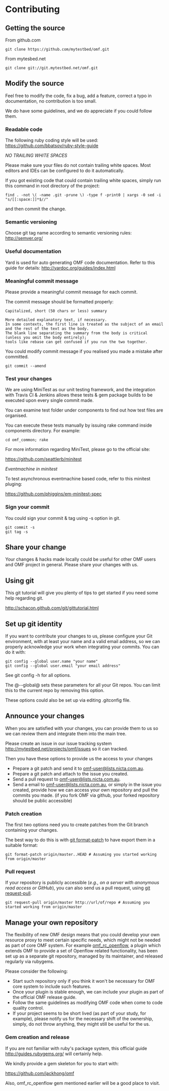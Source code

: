 # Contributing

## Getting the source

From github.com

    git clone https://github.com/mytestbed/omf.git

From mytesbed.net

    git clone git://git.mytestbed.net/omf.git

## Modify the source

Feel free to modify the code, fix a bug, add a feature, correct a typo in documentation, no contribution is too small.

We do have some guidelines, and we do appreciate if you could follow them.

### Readable code

The following ruby coding style will be used: https://github.com/bbatsov/ruby-style-guide

_NO TRAILING WHITE SPACES_

Please make sure your files do not contain trailing white spaces. Most editors and IDEs can be configured to do it automatically.

If you got existing code that could contain trailing white spaces, simply run this command in root directory of the project:

    find . -not \( -name .git -prune \) -type f -print0 | xargs -0 sed -i "s/[[:space:]]*$//"

and then commit the change.

### Semantic versioning

Choose git tag name according to semantic versioning rules: http://semver.org/

### Useful documentation

Yard is used for auto generating OMF code documentation. Refer to this guide for details: http://yardoc.org/guides/index.html

### Meaningful commit message

Please provide a meaningful commit message for each commit.

The commit message should be formatted properly:

    Capitalized, short (50 chars or less) summary

    More detailed explanatory text, if necessary.
    In some contexts, the first line is treated as the subject of an email and the rest of the text as the body.
    The blank line separating the summary from the body is critical (unless you omit the body entirely);
    tools like rebase can get confused if you run the two together.

You could modify commit message if you realised you made a mistake after committed.

    git commit --amend

### Test your changes

We are using MiniTest as our unit testing framework, and the integration with Travis CI & Jenkins allows these tests & gem package builds to be executed upon every single commit made.

You can examine test folder under components to find out how test files are organised.

You can execute these tests manually by issuing rake command inside components directory. For example:

    cd omf_common; rake

For more information regarding MiniTest, please go to the official site:

https://github.com/seattlerb/minitest

_Eventmachine in minitest_

To test asynchronous eventmachine based code, refer to this minitest pluging:

https://github.com/phiggins/em-minitest-spec

### Sign your commit

You could sign your commit & tag using -s option in git.

    git commit -s
    git tag -s

## Share your change

Your changes & hacks made locally could be useful for other OMF users and OMF project in general. Please share your changes with us.

## Using git

This git tutorial will give you plenty of tips to get started if you need some help regarding git.

http://schacon.github.com/git/gittutorial.html

## Set up git identity

If you want to contribute your changes to us, please configure your Git environment, with at least your name and a valid email address, so we can properly acknowledge your work when integrating your commits. You can do it with:

    git config --global user.name "your name"
    git config --global user.email "your email address"

See git config -h for all options.

The @--global@ sets these parameters for all your Git repos. You can limit this to the current repo by removing this option.

These options could also be set up via editing .gitconfig file.

## Announce your changes

When you are satisfied with your changes, you can provide them to us so we can review them and integrate them into the main tree.

Please create an issue in our issue tracking system http://mytestbed.net/projects/omf/issues so it can tracked.

Then you have these options to provide us the access to your changes

* Prepare a git patch and send it to omf-user@lists.nicta.com.au.
* Prepare a git patch and attach to the issue you created.
* Send a pull request to omf-user@lists.nicta.com.au.
* Send a email to omf-user@lists.nicta.com.au, or simply in the issue you created, provide how we can access your own repository and pull the commits you made.
(if you fork OMF via github, your forked repository should be public accessible)

### Patch creation

The first two options need you to create patches from the Git branch containing your changes.

The best way to do this is with [git format-patch](http://schacon.github.com/git/git-format-patch.html) to have export them in a suitable format:

    git format-patch origin/master..HEAD # Assuming you started working from origin/master

### Pull request

If your repository is publicly accessible (_e.g., on a server with anonymous read access or GitHub_), you can also send us a pull request, using [git request-pull](http://schacon.github.com/git/git-request-pull.html).

    git request-pull origin/master http://url/of/repo # Assuming you started working from origin/master

## Manage your own repository

The flexibility of new OMF design means that you could develop your own resource proxy to meet certain specific needs, which might not be needed as part of core OMF system. For example [omf\_rc\_openflow](https://github.com/kohoumas/omf_rc_openflow), a plugin which extends OMF to provide a set of Openflow related functionality, has been set up as a separate git repository, managed by its maintainer, and released regularly via rubygems.

Please consider the following:

* Start such repository only if you think it won't be necessary for OMF core system to include such features.
* Once your plugin is stable enough, we can include your plugin as part of the official OMF release guide.
* Follow the same guidelines as modifying OMF code when come to code quality control.
* If your project seems to be short lived (as part of your study, for example), please notify us for the necessary shift of the ownership, simply, do not throw anything, they might still be useful for the us.


### Gem creation and release

If you are not familiar with ruby's package system, this official guide http://guides.rubygems.org/ will certainly help.

We kindly provide a gem skeleton for you to start with:

https://github.com/jackhong/omf

Also, omf\_rc\_openflow gem mentioned earlier will be a good place to visit.
